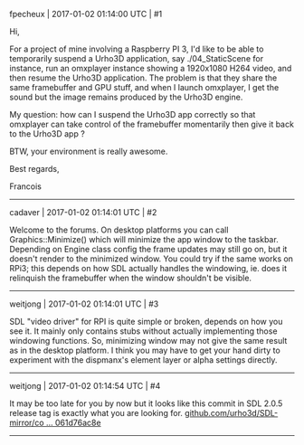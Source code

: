 fpecheux | 2017-01-02 01:14:00 UTC | #1

Hi,

For a project of mine involving a Raspberry PI 3, I'd like to be able to temporarily suspend a Urho3D application, say ./04_StaticScene for instance, run an omxplayer instance showing  a 1920x1080 H264 video, and then resume the Urho3D application. The problem is that they share the same framebuffer and GPU stuff, and when I launch omxplayer, I get the sound but the image remains produced by the Urho3D engine.

My question: how can I suspend the Urho3D app correctly so that omxplayer can take control of the framebuffer momentarily then give it back to the Urho3D app ?

BTW, your environment is really awesome.

Best regards,

Francois

-------------------------

cadaver | 2017-01-02 01:14:01 UTC | #2

Welcome to the forums.
On desktop platforms you can call Graphics::Minimize() which will minimize the app window to the taskbar. Depending on Engine class config the frame updates may still go on, but it doesn't render to the minimized window. You could try if the same works on RPi3; this depends on how SDL actually handles the windowing, ie. does it relinquish the framebuffer when the window shouldn't be visible.

-------------------------

weitjong | 2017-01-02 01:14:01 UTC | #3

SDL "video driver" for RPI is quite simple or broken, depends on how you see it. It mainly only contains stubs without actually implementing those windowing functions. So, minimizing window may not give the same result as in the desktop platform. I think you may have to get your hand dirty to experiment with the dispmanx's element layer or alpha settings directly.

-------------------------

weitjong | 2017-01-02 01:14:54 UTC | #4

It may be too late for you by now but it looks like this commit in SDL 2.0.5 release tag is exactly what you are looking for. [github.com/urho3d/SDL-mirror/co ... 061d76ac8e](https://github.com/urho3d/SDL-mirror/commit/8bc6a7ef95c3d206fad841a420cf81061d76ac8e)

-------------------------

